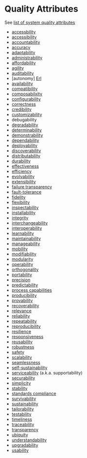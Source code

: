 # Quality Attributes

See [list of system quality attributes](https://en.wikipedia.org/wiki/List_of_system_quality_attributes)

* [accessbility](https://en.wikipedia.org/wiki/Accessibility)
* [accessibility](https://wikipedia.org/wiki/Accessibility)
* [accountability](TODO)
* [accuracy](https://wikipedia.org/wiki/Accuracy)
* [adaptability](https://wikipedia.org/wiki/Adaptation_(computer_science))
* [administrability](TODO)
* [affordability](https://en.wiktionary.orghttps://wikipedia.org/wiki/affordability)
* [agility](https://wikipedia.org/wiki/Agility)
* [auditability](https://wikipedia.org/wiki/Auditability)
* [autonomy] [Erl](https://wikipedia.org/wiki/Autonomy)
* [availability](https://wikipedia.org/wiki/Availability)
* [compatibility](https://en.wiktionary.orghttps://wikipedia.org/wiki/compatibility)
* [composabilxity](https://wikipedia.org/wiki/Composability)
* [configurability](https://en.wiktionary.orghttps://wikipedia.org/wiki/configurability)
* [correctness](https://wikipedia.org/wiki/Correctness_(computer_science))
* [credibility](https://wikipedia.org/wiki/Credibility)
* [customizability](https://en.wiktionary.orghttps://wikipedia.org/wiki/customizability)
* debugability
* [degradability](https://en.wiktionary.orghttps://wikipedia.org/wiki/degradability)
* [determinability](https://en.wiktionary.orghttps://wikipedia.org/wiki/determinable)
* [demonstrability](https://en.wiktionary.orghttps://wikipedia.org/wiki/demonstrability)
* [dependability](https://wikipedia.org/wiki/Dependability)
* [deployability](https://en.wiktionary.orghttps://wikipedia.org/wiki/deployability)
* [discoverability](https://wikipedia.org/wiki/Discoverability)
* [distributability](https://en.wiktionary.orghttps://wikipedia.org/wiki/distributability)
* [durability](https://wikipedia.org/wiki/Durability_(database_systems))
* [effectiveness](https://wikipedia.org/wiki/Effectiveness)
* [efficiency](https://en.wiktionary.orghttps://wikipedia.org/wiki/efficiency)
* [evolvability](https://wikipedia.org/wiki/Evolvability)
* [extensibility](https://wikipedia.org/wiki/Extensibility)
* [failure transparency](https://wikipedia.org/wiki/Failure_transparency)
* [fault-tolerance](https://wikipedia.org/wiki/Fault-tolerance)
* [fidelity](https://wikipedia.org/wiki/Fidelity)
* [flexibility](https://wikipedia.org/wiki/Flexibility_(engineering))
* [inspectability](https://en.wiktionary.orghttps://wikipedia.org/wiki/inspectability)
* [installability](https://en.wiktionary.orghttps://wikipedia.org/wiki/installability)
* [integrity](https://wikipedia.org/wiki/Data_corruption)
* [interchangeability](https://wikipedia.org/wiki/Interchangeable_parts)
* [interoperability](https://wikipedia.org/wiki/Interoperability)
* [learnability](https://wikipedia.org/wiki/Learnability)
* [maintainability](https://wikipedia.org/wiki/Maintainability)
* [manageability](https://en.wiktionary.orghttps://wikipedia.org/wiki/manageability)
* [mobility](https://en.wiktionary.orghttps://wikipedia.org/wiki/mobility)
* [modifiability](https://en.wiktionary.orghttps://wikipedia.org/wiki/modifiability)
* [modularity](https://wikipedia.org/wiki/Modularity_(programming))
* [operability](https://wikipedia.org/wiki/Operability)
* [orthogonality](https://wikipedia.org/wiki/Orthogonality#Computer_science)
* [portability](https://wikipedia.org/wiki/Software_portability)
* [precision](https://wikipedia.org/wiki/Precision_(computer_science))
* [predictability](https://wikipedia.org/wiki/Predictability)
* [process capabilities](https://wikipedia.org/wiki/Capability_(systems_engineering))
* [producibility](https://en.wiktionary.orghttps://wikipedia.org/wiki/producibility)
* [provability](https://en.wiktionary.orghttps://wikipedia.org/wiki/provability)
* [recoverability](https://en.wiktionary.orghttps://wikipedia.org/wiki/recoverability)
* [relevance](https://wikipedia.org/wiki/Relevance)
* [reliability](https://wikipedia.org/wiki/Reliability_(computer_networking))
* [repeatability](https://wikipedia.org/wiki/Repeatability)
* [reproducibility](https://wikipedia.org/wiki/Reproducibility)
* [resilience](https://wikipedia.org/wiki/Resilience_(engineering_and_construction))
* [responsiveness](https://wikipedia.org/wiki/Responsiveness)
* [reusability](https://wikipedia.org/wiki/Reusability)
* [robustness](https://wikipedia.org/wiki/Robustness_(computer_science))
* [safety](https://wikipedia.org/wiki/Safety)
* [scalability](https://wikipedia.org/wiki/Scalability)
* [seamlessness](https://en.wiktionary.orghttps://wikipedia.org/wiki/Special:Search/seamless)
* [self-sustainability](https://wikipedia.org/wiki/Self-sustainability)
* [serviceability](https://wikipedia.org/wiki/Serviceability_(computer)) (a.k.a. supportability)
* [securability](https://en.wiktionary.orghttps://wikipedia.org/wiki/securability)
* [simplicity](https://wikipedia.org/wiki/Simplicity)
* [stability](https://wikipedia.org/wiki/Stability_Model)
* [standards compliance](https://wikipedia.org/wiki/Standardization)
* [survivability](https://wikipedia.org/wiki/Survivability)
* [sustainability](https://wikipedia.org/wiki/Sustainability)
* [tailorability](https://en.wiktionary.orghttps://wikipedia.org/wiki/tailorability)
* [testability](https://wikipedia.org/wiki/Testability)
* [timeliness](https://wikipedia.org/wiki/Timeliness)
* [traceability](https://wikipedia.org/wiki/Traceability)
* [transparency](https://wikipedia.org/wiki/Transparency_(behavior))
* [ubiquity](https://en.wiktionary.orghttps://wikipedia.org/wiki/ubiquity)
* [understandability](https://wikipedia.org/wiki/Understandability)
* [upgradability](https://en.wiktionary.orghttps://wikipedia.org/wiki/upgradability)
* [usability](https://wikipedia.org/wiki/Usability)

